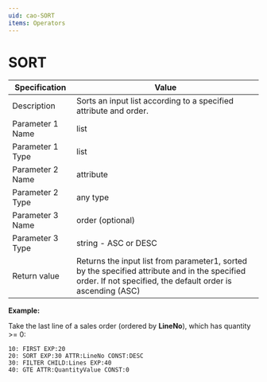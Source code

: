 ```yaml
---
uid: cao-SORT
items: Operators
---
```


# SORT 

| Specification         | Value                                                        |
| --------------------- | ------------------------------------------------------------ |
| Description           | Sorts an input list according to a specified attribute and order.          |
| Parameter 1 Name      | list                                                         |
| Parameter 1 Type      | list                                    |
| Parameter 2 Name      | attribute                                                           |
| Parameter 2 Type      | any type                                                         |
| Parameter 3 Name      | order (optional)                                                          |
| Parameter 3 Type      | string - ASC or DESC                                                          |
| Return value          | Returns the input list from parameter1, sorted by the specified attribute and in the specified order. If not specified, the default order is ascending (ASC)                                                         |


**Example:**

Take the last line of a sales order (ordered by **LineNo**), which has quantity >= 0:

```
10: FIRST EXP:20
20: SORT EXP:30 ATTR:LineNo CONST:DESC
30: FILTER CHILD:Lines EXP:40
40: GTE ATTR:QuantityValue CONST:0
```
